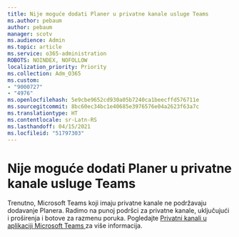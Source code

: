 ```yaml
---
title: Nije moguće dodati Planer u privatne kanale usluge Teams
ms.author: pebaum
author: pebaum
manager: scotv
ms.audience: Admin
ms.topic: article
ms.service: o365-administration
ROBOTS: NOINDEX, NOFOLLOW
localization_priority: Priority
ms.collection: Adm_O365
ms.custom:
- "9000727"
- "4976"
ms.openlocfilehash: 5e9cbe9652cd930a05b7240ca1beecffd576711e
ms.sourcegitcommit: 8bc60ec34bc1e40685e3976576e04a2623f63a7c
ms.translationtype: HT
ms.contentlocale: sr-Latn-RS
ms.lasthandoff: 04/15/2021
ms.locfileid: "51797303"
---
```

# <a name="unable-to-add-planner-to-a-teams-private-channel"></a>Nije moguće dodati Planer u privatne kanale usluge Teams

Trenutno, Microsoft Teams koji imaju privatne kanale ne podržavaju dodavanje Planera.  Radimo na punoj podršci za privatne kanale, uključujući i proširenja i botove za razmenu poruka. Pogledajte [Privatni kanali u aplikaciji Microsoft Teams ](https://docs.microsoft.com/microsoftteams/private-channels#what-you-need-to-know-about-private-channels)za više informacija.
